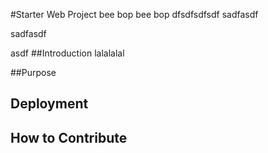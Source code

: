 #Starter Web Project
bee bop bee bop
dfsdfsdfsdf
sadfasdf

sadfasdf


asdf
##Introduction
lalalalal

##Purpose

## Deployment

## How to Contribute